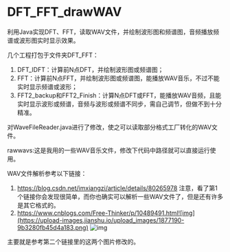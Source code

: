 # DFT_FFT_drawWAV
利用Java实现DFT、FFT，读取WAV文件，并绘制波形图和频谱图，音频播放频谱或波形图实时显示效果。

几个工程打包于文件夹DFT_FFT：

1. DFT_IDFT：计算前N点DFT，并绘制波形图或频谱图；
2. FFT：计算前N点FFT，并绘制波形图或频谱图，能播放WAV音乐，不过不能实时显示频谱或波形；
3. FFT2_backup和FFT2_Finish：计算N点DFT或FFT，能播放WAV音频，且能实时显示波形或频谱，音频与波形或频谱不同步，需自己调节，但做不到十分精准。

对WaveFileReader.java进行了修改，使之可以读取部分格式工厂转化的WAV文件。

rawwavs:这是我用的一些WAV音乐文件，修改下代码中路径就可以直接运行使用。

WAV文件解析参考以下链接：

1. https://blog.csdn.net/imxiangzi/article/details/80265978
   注意，看了第1个链接你会发现很简单，而你也确实可以解析一些WAV文件了，但是还有许多是其它格式的。
2. https://www.cnblogs.com/Free-Thinker/p/10489491.html![img](https://upload-images.jianshu.io/upload_images/1877190-9b3280fb45d4a183.png)
   ![img](https://upload-images.jianshu.io/upload_images/1877190-259a4c9edfc4092c.png)

主要就是参考第二个链接里的这两个图片修改的。